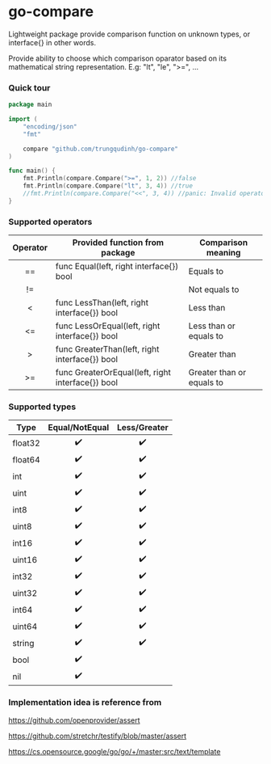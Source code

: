 # go-compare

Lightweight package provide comparison function on unknown types, or interface{} in other words.

Provide ability to choose which comparison oparator based on its mathematical string representation. E.g: "lt", "le", ">=", ...

### Quick tour

```go
package main

import (
	"encoding/json"
	"fmt"

	compare "github.com/trungqudinh/go-compare"
)

func main() {
	fmt.Println(compare.Compare(">=", 1, 2)) //false
	fmt.Println(compare.Compare("lt", 3, 4)) //true
	//fmt.Println(compare.Compare("<<", 3, 4)) //panic: Invalid operator! The parsed operator should be in ['>','>=','<','<=','=='], received ['<<']
}
```

### Supported operators

| Operator | Provided function from package                    | Comparison meaning        |
|:--------:| ------------------------------------------------- | ------------------------- |
| ==       | func Equal(left, right interface{}) bool          | Equals to                 |
| !=       |                                                   | Not equals to             |
| <        | func LessThan(left, right interface{}) bool       | Less than                 |
| <=       | func LessOrEqual(left, right interface{}) bool    | Less than or equals to    |
| >        | func GreaterThan(left, right interface{}) bool    | Greater than              |
| >=       | func GreaterOrEqual(left, right interface{}) bool | Greater than or equals to |

### Supported types

| Type        | Equal/NotEqual     | Less/Greater       |
| ----------- |:------------------:|:------------------:|
| float32     | :heavy_check_mark: | :heavy_check_mark: |
| float64     | :heavy_check_mark: | :heavy_check_mark: |
| int         | :heavy_check_mark: | :heavy_check_mark: |
| uint        | :heavy_check_mark: | :heavy_check_mark: |
| int8        | :heavy_check_mark: | :heavy_check_mark: |
| uint8       | :heavy_check_mark: | :heavy_check_mark: |
| int16       | :heavy_check_mark: | :heavy_check_mark: |
| uint16      | :heavy_check_mark: | :heavy_check_mark: |
| int32       | :heavy_check_mark: | :heavy_check_mark: |
| uint32      | :heavy_check_mark: | :heavy_check_mark: |
| int64       | :heavy_check_mark: | :heavy_check_mark: |
| uint64      | :heavy_check_mark: | :heavy_check_mark: |
| string      | :heavy_check_mark: | :heavy_check_mark: |
| bool        | :heavy_check_mark: |                    |
| nil         | :heavy_check_mark: |                    |

### Implementation idea is reference from

https://github.com/openprovider/assert

https://github.com/stretchr/testify/blob/master/assert

https://cs.opensource.google/go/go/+/master:src/text/template
